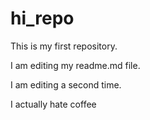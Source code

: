 # hi_repo
This is my first repository. 

I am editing my readme.md file. 


I am editing a second time.

I actually hate coffee